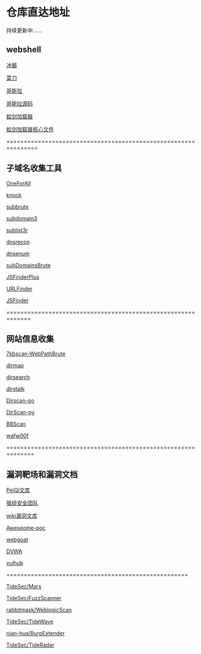 # 仓库直达地址 

持续更新中......

## webshell

[冰蝎](https://github.com/rebeyond/Behinder)

[菜刀](https://github.com/raddyfiy/caidao-official-version)

[哥斯拉](https://github.com/808Mak1r/GodzillaSource)

[哥斯拉源码](https://github.com/BeichenDream/Godzilla)

[蚁剑加载器](https://github.com/AntSwordProject/AntSword-Loader)

[蚁剑加载器核心文件](https://github.com/AntSwordProject/antSword)

===============================================================

## 子域名收集工具

[OneForAll](https://github.com/shmilylty/OneForAll)

[knock](https://github.com/guelfoweb/knock)

[subbrute](https://github.com/TheRook/subbrute)

[subdomain3](https://github.com/yanxiu0614/subdomain3)

[sublist3r](https://github.com/aboul3la/Sublist3r)

[dnsrecon](https://github.com/darkoperator/dnsrecon)

[dnsenum](https://github.com/fwaeytens/dnsenum)

[subDomainsBrute](https://github.com/lijiejie/subDomainsBrute)

[JSFinderPlus](https://github.com/mickeystone/JSFinderPlus)

[URLFinder](https://github.com/pingc0y/URLFinder)

[JSFinder](https://github.com/Threezh1/JSFinder)

=============================================================

## 网站信息收集

[7kbscan-WebPathBrute](https://github.com/7kbstorm/7kbscan-WebPathBrute)

[dirmap](https://github.com/H4ckForJob/dirmap)

[dirsearch](https://github.com/maurosoria/dirsearch)

[dirstalk](https://github.com/stefanoj3/dirstalk)

[Dirscan-go](https://github.com/corunb/Dirscan)

[DirScan-py](https://github.com/Degree-21/dirScan)

[BBScan](https://github.com/lijiejie/BBScan)

[wafw00f](https://github.com/EnableSecurity/wafw00f)

==============================================================

## 漏洞靶场和漏洞文档

[PeiQi文库](https://peiqi.wgpsec.org)

[狼组安全团队](https://wiki.wgpsec.org/)

[wiki漏洞文库](https://wiki.wy876.cn/#/)

[Aweseome-poc](https://github.com/Threekiii/Awesome-POC)

[webgoat](https://github.com/WebGoat/WebGoat)

[DVWA](https://github.com/digininja/DVWA)

[vulhub](https://github.com/vulhub/vulhub)


====================================================



[TideSec/Mars](https://github.com/TideSec/Mars)



[TideSec/FuzzScanner](https://github.com/TideSec/FuzzScanner)

  
[rabbitmask/WeblogicScan](https://github.com/rabbitmask/WeblogicScan)
 

[TideSec/TideWave](https://github.com/TideSec/TideWave)
 

[nian-hua/BurpExtender](https://github.com/nian-hua/BurpExtender)


[TideSec/TideRadar](https://github.com/TideSec/TideRadar)
